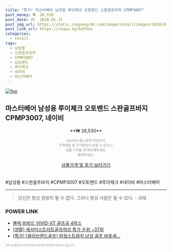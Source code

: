 ```yaml
--- 
title: "특가! 마스터베어 남성용 루이체크 오토밴드 스판골프바지 CPMP3007" 
post_money: ₩. 26,530 
post_date: dt. 2020.01.31 
post_img_url: https://static.coupangcdn.com/image/retail/images/2018/03/06/17/1/bb35364c-f9f4-4d99-a95e-bb725f09af9d.jpg 
post_link_url: https://coupa.ng/bnFXnw 
categories: 
  - retail 
tags: 
  - 남성용 
  - 스판골프바지 
  - CPMP3007 
  - 오토밴드 
  - 루이체크 
  - 네이비 
  - 마스터베어 
--- 
```

[![foo](https://static.coupangcdn.com/image/retail/images/2018/03/06/17/1/bb35364c-f9f4-4d99-a95e-bb725f09af9d.jpg)](https://coupa.ng/bnFXnw) 

## 마스터베어 남성용 루이체크 오토밴드 스판골프바지 CPMP3007, 네이비 
<p style="text-align: center;">**₩ 26,530**</p> 
<p style="text-align: center;"><span style="color: #898c8f; font-family: Georgia,Times,serif; font-size: 0.75em;">2020년01월31일에 작성되어, <br>가격변동 및 추가할인이 있을 수 있으니,<br> 상품 가격을 꼭!확인해주세요.<br>행복하세요~</span> 
</p>	 
<div markdown="0" style="text-align: center;"><a href="https://coupa.ng/bnFXnw" class="btn btn--success">상품가격 및 후기 보러가기</a></div> 
<br><br> 
  #남성용 #스판골프바지 #CPMP3007 #오토밴드 #루이체크 #네이비 #마스터베어 
<hr> 

> 당신은 항상 영웅이 될 수 없다. 그러나 항상 사람은 될 수 있다. - 괴테 


### POWER LINK

* <a href="https://blog.naver.com/sakai111/221784227209" target="_blank">볼빅 비비드 VIVID-XT 골프공 4피스</a>
* <a href="https://blog.naver.com/sakai111/221783778047" target="_blank"> [생활] 세서미스트리트골프여성 특가 순위 ~37위</a>
* <a href="https://blog.naver.com/an0733/221790586624" target="_blank">[특가] [클리브랜드골프] 파워스트레치 남성 골프 비옷세...</a>

<span style="color: #898c8f; font-family: Georgia,Times,serif; font-size: 0.55em;">파트너스활동으로 작성자에게 일정액의 커미션이 제공될수 있습니다.</span> 
